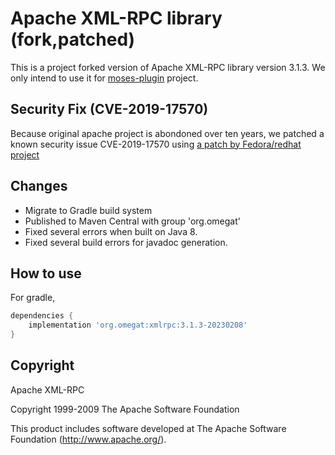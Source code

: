# Apache XML-RPC library (fork,patched)

This is a project forked version of Apache XML-RPC library version 3.1.3.
We only intend to use it for [moses-plugin](https://github.com/omegat-org/moses-plugin) project.

## Security Fix (CVE-2019-17570)

Because original apache project is abondoned over ten years, we patched a known security issue
CVE-2019-17570 using [a patch by Fedora/redhat project](https://bugzilla.redhat.com/show_bug.cgi?id=1775193)

## Changes

- Migrate to Gradle build system
- Published to Maven Central with group 'org.omegat'
- Fixed several errors when built on Java 8.
- Fixed several build errors for javadoc generation.


## How to use

For gradle,

```groovy
dependencies {
    implementation 'org.omegat:xmlrpc:3.1.3-20230208'
}
```


## Copyright

Apache XML-RPC

Copyright 1999-2009 The Apache Software Foundation

This product includes software developed at
The Apache Software Foundation (http://www.apache.org/).
